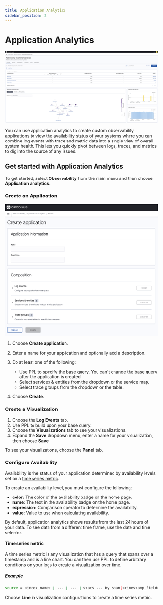 ```yaml
---
title: Application Analytics
sidebar_position: 2
---
```


# Application Analytics

![Application Analytics Overview](../../img/analytics-observability_app_analytics_sample_app.png)

You can use application analytics to create custom observability applications to view the availability status of your systems where you can combine log events with trace and metric data into a single view of overall system health. This lets you quickly pivot between logs, traces, and metrics to dig into the source of any issues.

## Get started with Application Analytics

To get started, select **Observability** from the main menu and then choose **Application analytics**.

### Create an Application

![Create a new App in Application Analytics](../../img/analytics-observability_app_analytics_create_app.png)

1. Choose **Create application**.
2. Enter a name for your application and optionally add a description.
3. Do at least one of the following:

   - Use PPL to specify the base query. You can't change the base query after the application is created.
   - Select services & entities from the dropdown or the service map.
   - Select trace groups from the dropdown or the table.

4. Choose **Create**.

### Create a Visualization

1. Choose the **Log Events** tab.
1. Use PPL to build upon your base query.
1. Choose the **Visualizations** tab to see your visualizations.
1. Expand the **Save** dropdown menu, enter a name for your visualization, then choose **Save**.

To see your visualizations, choose the **Panel** tab.

### Configure Availability

Availability is the status of your application determined by availability levels set on a [time series metric](/circonus3/analytics/observability/app-analytics/#time-series-metric).

To create an availability level, you must configure the following:

- **color**: The color of the availability badge on the home page.
- **name**: The text in the availability badge on the home page.
- **expression**: Comparison operator to determine the availability.
- **value**: Value to use when calculating availability.

By default, application analytics shows results from the last 24 hours of your data. To see data from a different time frame, use the date and time selector.

#### Time series metric

A time series metric is any visualization that has a query that spans over a timestamp and is a line chart. You can then use PPL to define arbitrary conditions on your logs to create a visualization over time.

##### Example

```bash
source = <index_name> | ... | ... | stats ... by span(<timestamp_field>, 1h)
```

Choose **Line** in visualization configurations to create a time series metric.
